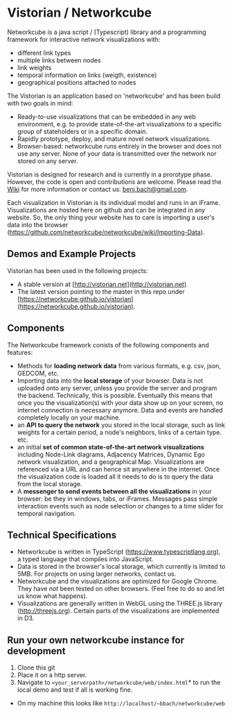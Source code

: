 # Vistorian / Networkcube

Networkcube is a java script / (Typescript) library and a programming framework for interactive network visualizations with:

* different link types
* multiple links between nodes
* link weights
* temporal information on links (weigth, existence)
* geographical positions attached to nodes

The Vistorian is an application based on 'networkcube' and has been build with two goals in mind: 

* Ready-to-use visualizations that can be embedded in any web environment, e.g. to provide state-of-the-art visualizations to a specific group of stateholders or in a specific domain. 
* Rapidly prototype, deploy, and mature novel network visualizations. 
* Browser-based: networkcube runs entirely in the browser and does not use any server. None of your data is transmitted over the network nor stored on any server.

Vistorian is designed for research and is currently in a prorotype phase. However, the code is open and contributions are welcome. Please read the [Wiki](Home) for more information or contact us: benj.bach@gmail.com.

Each visualization in Vistorian is its individual model and runs in an iFrame. Visualizations are hosted here on github and can be integrated in any website. So, the only thing your website has to care is importing a user's data into the browser (https://github.com/networkcube/networkcube/wiki/Importing-Data).

## Demos and Example Projects

Vistorian has been used in the following projects:

* A stable version at [http://vistorian.net](http://vistorian.net)
* The latest version pointing to the master in this repo under [https://networkcube.github.io/vistorian](https://networkcube.github.io/vistorian).

<!--
## Using Networkcube in your projects

* Include the following link into your website: https://networkcube.github.io/networkcube/core/networkcube.js

* Learn how to import data (https://github.com/networkcube/networkcube/wiki/Importing-Data) and how to use the network API (https://github.com/networkcube/networkcube/wiki/Query-API)
-->

## Components

The Networkcube framework conists of the following components and features: 

* Methods for **loading network data** from various formats, e.g. csv, json, GEDCOM, etc.
* Importing data into the **local storage** of your browser. Data is not uploaded onto any server, unless you provide the 
server and program the backend. Technically, this is possible. Eventually this means that once you the visualization(s) with your data show up on your screen, no internet connection is necessary anymore. Data and events are handled completely locally on your machine.
* an **API to query the network** you stored in the local storage, such as link weights for a certain period, a node's neighbors, links of a certain type. etc.
* an initial **set of common state-of-the-art network visualizations** including Node-Link diagrams, Adjacency Matrices, Dynamic Ego network visualization, and a geographical Map.
Visualizations are referenced via a URL and can hence sit anywhere in the internet. Once the visualization code is loaded
all it needs to do is to query the data from the local storage.
* A **messenger to send events between all the visualizations** in your browser: be they in windows, tabs, or iFrames. Messages pass simple interaction events such as node selection or changes to a time slider for temporal navigation.


## Technical Specifications

* Networkcube is written in TypeScript (https://www.typescriptlang.org), a typed language that compiles into 
JavaScript.  
* Data is stored in the browser's local storage, which currently is limited to 5MB. For projects on using larger networks, contact us.
* Networkcube and the visualizations are optimized for Google Chrome. They have *not* been tested on other browsers. (Feel free to do so and let us know what happens).
* Visualizations are generally written in WebGL using the THREE.js library (http://threejs.org). Certain parts of the visualizations are implemented in D3.

## Run your own networkcube instance for development

1. Clone this git
2. Place it on a http server.
3. Navigate to `<your_serverpath>/networkcube/web/index.html`* to run the local demo and test if all is working fine.

* On my machine this looks like `http://localhost/~bbach/networkcube/web` 
